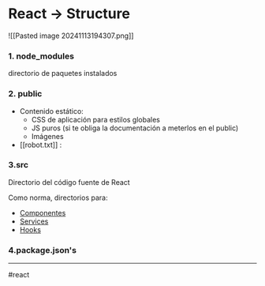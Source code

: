 # React -> Structure


![[Pasted image 20241113194307.png]]

### 1. node_modules

directorio de paquetes instalados 

### 2. public

- Contenido estático:
	- CSS de aplicación para estilos globales
	- JS puros (si te obliga la documentación a meterlos en el public)
	- Imágenes
- [[robot.txt]] :

### 3.src 

Directorio del código fuente de React

Como norma, directorios para:
- [Componentes](reactcomponents.md)
- [Services](react_services.md)
- [Hooks](reacthooks.md)


### 4.package.json's

- - - 
#react 